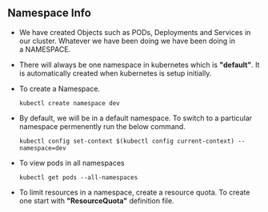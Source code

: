 ## Namespace Info
* We have created Objects such as PODs, Deployments and Services in our cluster. Whatever we have been doing we have been doing in a NAMESPACE.
* There will always be one namespace in kubernetes which is **"default"**. It is automatically created when kubernetes is setup initially.
* To create a Namespace.

  ```kubectl create namespace dev```

* By default, we will be in a default namespace. To switch to a particular namespace permenently run the below command.

  ```kubectl config set-context $(kubectl config current-context) --namespace=dev```

* To view pods in all namespaces

  ```kubectl get pods --all-namespaces```

* To limit resources in a namespace, create a resource quota. To create one start with **"ResourceQuota"** definition file.
